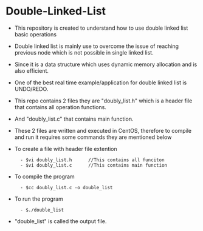 # Double-Linked-List
- This repository is created to understand how to use double linked list basic operations
- Double linked list is mainly use to overcome the issue of reaching previous node which is not possible in single linked list.
- Since it is a data structure which uses dynamic memory allocation and is also efficient.
- One of the best real time example/application for double linked list is UNDO/REDO.
- This repo contains 2 files they are "doubly_list.h" which is a header file that contains all operation functions.
- And "doubly_list.c" that contains main function.
- These 2 files are written and executed in CentOS, therefore to compile and run it requires some commands they are mentioned below
- To create a file with header file extention

        - $vi doubly_list.h      //This contains all funciton
        - $vi doubly_list.c      //This contains main function
- To compile the program
  
        - $cc doubly_list.c -o double_list
- To run the program

        - $./double_list
- "double_list" is called the output file.
